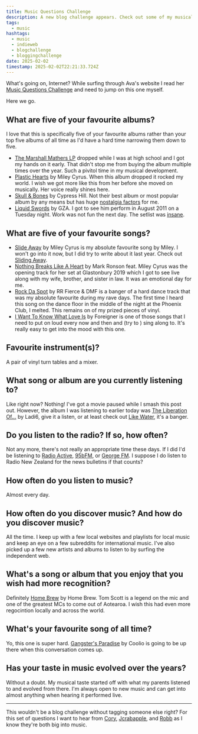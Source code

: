 ```yaml
---
title: Music Questions Challenge
description: A new blog challenge appears. Check out some of my musical favourites.
tags:
  - music
hashtags:
  - music
  - indieweb
  - blogchallenge
  - bloggingchallenge
date: 2025-02-02
timestamp: 2025-02-02T22:21:33.724Z
---
```


What's going on, Internet? While surfing through Ava's website I read her [Music Questions Challenge](https://blog.avas.space/music-questions-challenge/) and need to jump on this one myself.

Here we go.

## What are five of your favourite albums?

I love that this is specifically five of your favourite albums rather than your top five albums of all time as I'd have a hard time narrowing them down to five.

* [The Marshall Mathers LP](https://musicthread.app/link/2sTkjH0e7VlOZsKlSnXnpLB925k) dropped while I was at high school and I got my hands on it early. That didn't stop me from buying the album multiple times over the year. Such a pivitol time in my musical development.
* [Plastic Hearts](https://musicthread.app/link/2sTkjJZC71ijzPWNjrDzd65TOMd) by Miley Cyrus. When this album dropped it rocked my world. I wish we got more like this from her before she moved on musically. Her voice really shines here.
* [Skull & Bones](https://musicthread.app/link/2sTkjKZYols3kEnqRaRJAyo8WUU) by Cypress Hill. Not their best album or most popular album by any means but has huge [nostalgia factors](https://flamedfury.com/posts/nostalgia-music/) for me.
* [Liquid Swords](https://musicthread.app/link/2sTkjSSodckOyu5OG9FvlSKvgSb) by GZA. I got to see him perform in August 2011 on a Tuesday night. Work was not fun the next day. The setlist was [insane](https://www.setlist.fm/setlist/gzagenius/2011/san-francisco-bath-house-wellington-new-zealand-5bd097a8.html).

## What are five of your favourite songs?

* [Slide Away](https://musicthread.app/link/2hECY12BaeHyGJEhkQ8KxfDPRoe) by Miley Cyrus is my absolute favourite song by Miley. I won't go into it now, but I did try to write about it last year. Check out [Sliding Away](https://flamedfury.com/posts/sliding-away/).
* [Nothing Breaks Like A Heart](https://musicthread.app/link/2sTkjSlKzobqplXSQe0ey5Zi5ve) by Mark Ronson feat. Miley Cyrus was the opening track for her set at Glastonbury 2019 which I got to see live along with my wife, brother, and sister in law. It was an emotional day for me.
* [Rock Da Spot](https://musicthread.app/link/2sTkjRf3urgy4cW07nYXgjFjL9v) by RR Fierce & DMF is a banger of a hard dance track that was my absolute favourite during my rave days. The first time I heard this song on the dance floor in the middle of the night at the Phoenix Club, I melted. This remains on of my prized pieces of vinyl.
* [I Want To Know What Love Is](https://musicthread.app/link/2sTkjRK0z53lUqFhJEI571Stz3V) by Foreigner is one of those songs that I need to put on loud every now and then and (try to ) sing along to. It's really easy to get into the mood with this one.

## Favourite instrument(s)?

A pair of vinyl turn tables and a mixer.

## What song or album are you currently listening to?

Like right now? Nothing! I've got a movie paused while I smash this post out. However, the album I was listening to earlier today was [The Liberation Of…](https://musicthread.app/link/2sTkjIBx5spJTaMq3biTJBmmUe5) by Ladi6, give it a listen, or at least check out [Like Water](https://www.youtube.com/watch?v=AMfGodc7rzA), it's a banger.

## Do you listen to the radio? If so, how often?

Not any more, there's not really an appropriate time these days. If I did I'd be listening to [Radio Active](https://www.radioactive.fm/), [95bFM](https://95bfm.com/), or [George FM](https://www.rova.nz/radio/george-fm). I suppose I do listen to Radio New Zealand for the news bulletins if that counts?

## How often do you listen to music?

Almost every day.

## How often do you discover music? And how do you discover music?

All the time. I keep up with a few local websites and playlists for local music and keep an eye on a few subreddits for international music. I've also picked up a few new artists and albums to listen to by surfing the independent web.

## What's a song or album that you enjoy that you wish had more recognition?

Definitely [Home Brew](https://musicthread.app/link/2gMYjxZvLxL9Fb96j28wvRF68RE) by Home Brew. Tom Scott is a legend on the mic and one of the greatest MCs to come out of Aotearoa. I wish this had even more regocintion locally and across the world.

## What's your favourite song of all time?

Yo, this one is super hard. [Gangster's Paradise](https://musicthread.app/link/2sTkjQtZ0kOen3OILuqhrMHMd0I) by Coolio is going to be up there when this conversation comes up.

## Has your taste in music evolved over the years?

Without a doubt. My musical taste started off with what my parents listened to and evolved from there. I'm always open to new music and can get into almost anything when hearing it performed live.

---

This wouldn't be a blog challenge without tagging someone else right? For this set of questions I want to hear from [Cory](https://coryd.dev/), [Jcrabapple](https://cool-as-heck.blog/), and [Robb](https://rknight.me/) as I know they're both big into music.